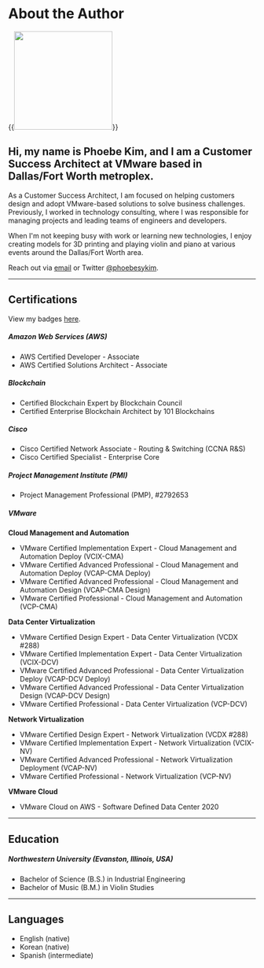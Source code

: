 # About the Author


{{<image src="headshot.jpg" width="200" display="inline-block">}}

## Hi, my name is Phoebe Kim, and I am a Customer Success Architect at VMware based in Dallas/Fort Worth metroplex.

As a Customer Success Architect, I am focused on helping customers design and adopt VMware-based solutions to solve business challenges. Previously, I worked in technology consulting, where I was responsible for managing projects and leading teams of engineers and developers. 

When I'm not keeping busy with work or learning new technologies, I enjoy creating models for 3D printing and playing violin and piano at various events around the Dallas/Fort Worth area. 

Reach out via [email](mailto:info.288clouds@gmail.com) or Twitter [@phoebesykim](https://twitter.com/phoebesykim).

***
## Certifications

View my badges [here](https://www.youracclaim.com/users/phoebesykim/badges).

##### Amazon Web Services (AWS)
* AWS Certified Developer - Associate
* AWS Certified Solutions Architect - Associate

##### Blockchain
* Certified Blockchain Expert by Blockchain Council
* Certified Enterprise Blockchain Architect by 101 Blockchains

##### Cisco
* Cisco Certified Network Associate - Routing & Switching (CCNA R&S)
* Cisco Certified Specialist - Enterprise Core

##### Project Management Institute (PMI)
* Project Management Professional (PMP), #2792653

##### VMware
<b>Cloud Management and Automation</b>
* VMware Certified Implementation Expert - Cloud Management and Automation Deploy (VCIX-CMA)
* VMware Certified Advanced Professional - Cloud Management and Automation Deploy (VCAP-CMA Deploy)
* VMware Certified Advanced Professional - Cloud Management and Automation Design (VCAP-CMA Design)
* VMware Certified Professional - Cloud Management and Automation (VCP-CMA)

<b>Data Center Virtualization</b>
* VMware Certified Design Expert - Data Center Virtualization (VCDX #288)
* VMware Certified Implementation Expert - Data Center Virtualization (VCIX-DCV)
* VMware Certified Advanced Professional - Data Center Virtualization Deploy (VCAP-DCV Deploy)
* VMware Certified Advanced Professional - Data Center Virtualization Design (VCAP-DCV Design)
* VMware Certified Professional - Data Center Virtualization (VCP-DCV)

<b>Network Virtualization</b>
* VMware Certified Design Expert - Network Virtualization (VCDX #288)
* VMware Certified Implementation Expert - Network Virtualization (VCIX-NV)
* VMware Certified Advanced Professional - Network Virtualization Deployment (VCAP-NV)
* VMware Certified Professional - Network Virtualization (VCP-NV)

<b>VMware Cloud</b>
* VMware Cloud on AWS - Software Defined Data Center 2020

***
## Education
##### Northwestern University (Evanston, Illinois, USA)
* Bachelor of Science (B.S.) in Industrial Engineering
* Bachelor of Music (B.M.) in Violin Studies

***
## Languages
* English (native)
* Korean (native)
* Spanish (intermediate)
